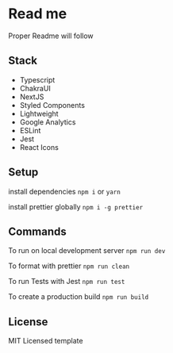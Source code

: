 # Read me

Proper Readme will follow

## Stack

-   Typescript
-   ChakraUI
-   NextJS
-   Styled Components
-   Lightweight
-   Google Analytics
-   ESLint
-   Jest
-   React Icons

## Setup

install dependencies `npm i` or `yarn`

install prettier globally `npm i -g prettier`

## Commands

To run on local development server `npm run dev`

To format with prettier `npm run clean`

To run Tests with Jest `npm run test`

To create a production build `npm run build`

## License

MIT Licensed template
